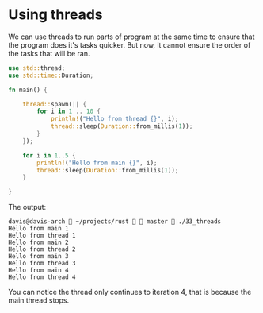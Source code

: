 # Using threads

We can use threads to run parts of program at the same time to ensure that the program does it's tasks quicker. But now, it cannot ensure the order of the tasks that will be ran.

```rust
use std::thread;
use std::time::Duration;

fn main() {

    thread::spawn(|| {
        for i in 1 .. 10 {
            println!("Hello from thread {}", i);
            thread::sleep(Duration::from_millis(1));
        }
    });

    for i in 1..5 {
        println!("Hello from main {}", i);
        thread::sleep(Duration::from_millis(1));
    }

}
```

The output:

```
davis@davis-arch  ~/projects/rust   master  ./33_threads       
Hello from main 1
Hello from thread 1
Hello from main 2
Hello from thread 2
Hello from main 3
Hello from thread 3
Hello from main 4
Hello from thread 4

```

You can notice the thread only continues to iteration 4, that is because the main thread stops.

